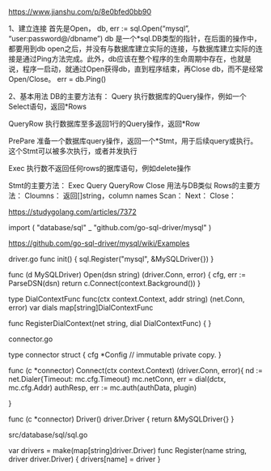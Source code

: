 https://www.jianshu.com/p/8e0bfed0bb90


1、建立连接
首先是Open，
db, err := sql.Open(“mysql”, “user:password@/dbname”)
db 是一个*sql.DB类型的指针，在后面的操作中，都要用到db
open之后，并没有与数据库建立实际的连接，与数据库建立实际的连接是通过Ping方法完成。此外，db应该在整个程序的生命周期中存在，也就是说，程序一启动，就通过Open获得db，直到程序结束，再Close db，而不是经常Open/Close。
err = db.Ping()

2、基本用法
DB的主要方法有：
Query 执行数据库的Query操作，例如一个Select语句，返回*Rows

QueryRow 执行数据库至多返回1行的Query操作，返回*Row

PrePare 准备一个数据库query操作，返回一个*Stmt，用于后续query或执行。这个Stmt可以被多次执行，或者并发执行

Exec 执行数不返回任何rows的据库语句，例如delete操作

Stmt的主要方法：
Exec
Query
QueryRow
Close
用法与DB类似
Rows的主要方法：
Cloumns： 返回[]string，column names
Scan：
Next：
Close：

https://studygolang.com/articles/7372


import (
"database/sql"
_ "github.com/go-sql-driver/mysql"
)


https://github.com/go-sql-driver/mysql/wiki/Examples


driver.go
func init() {
	sql.Register("mysql", &MySQLDriver{})
}


func (d MySQLDriver) Open(dsn string) (driver.Conn, error) {
	cfg, err := ParseDSN(dsn)
 return c.Connect(context.Background())
}


type DialContextFunc func(ctx context.Context, addr string) (net.Conn, error)
var dials     map[string]DialContextFunc

func RegisterDialContext(net string, dial DialContextFunc) {
}



connector.go

type connector struct {
	cfg *Config // immutable private copy.
}

func (c *connector) Connect(ctx context.Context) (driver.Conn, error){
   nd := net.Dialer{Timeout: mc.cfg.Timeout}
   mc.netConn, err = dial(dctx, mc.cfg.Addr)
   authResp, err := mc.auth(authData, plugin)
   
}

func (c *connector) Driver() driver.Driver {
	return &MySQLDriver{}
}



src/database/sql/sql.go

var 	drivers   = make(map[string]driver.Driver)
func Register(name string, driver driver.Driver) {
    drivers[name] = driver
}










 
